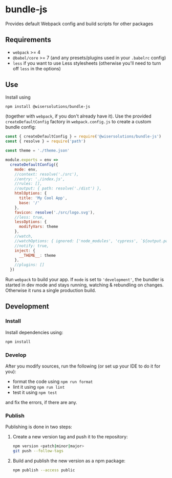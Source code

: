 # bundle-js

Provides default Webpack config and build scripts for other packages

## Requirements

- `webpack` >= 4
- `@babel/core` >= 7 (and any presets/plugins used in your `.babelrc` config)
- `less` if you want to use Less stylesheets (otherwise you'll need to turn off `less` in the options)

## Use

Install using

```sh
npm install @wisersolutions/bundle-js
```

(together with `webpack`, if you don't already have it). Use the provided `createDefaultConfig`
factory in `webpack.config.js` to create a custom bundle config:

```javascript
const { createDefaultConfig } = require('@wisersolutions/bundle-js')
const { resolve } = require('path')

const theme = './theme.json'

module.exports = env =>
  createDefaultConfig({
    mode: env,
    //context: resolve('./src'),
    //entry: './index.js',
    //rules: [],
    //output: { path: resolve('./dist') },
    htmlOptions: {
      title: 'My Cool App',
      base: '/'
    },
    favicon: resolve('./src/logo.svg'),
    //less: true,
    lessOptions: {
      modifyVars: theme
    },
    //watch,
    //watchOptions: { ignored: ['node_modules', 'cypress', `${output.path}/**/*`] },
    //notify: true,
    inject: {
      __THEME__: theme
    },
    //plugins: []
  })
```

Run `webpack` to build your app. If `mode` is set to `'development'`, the bundler is started
in dev mode and stays running, watching & rebundling on changes. Otherwise it runs a single
production build.

## Development

### Install

Install dependencies using:

```sh
npm install
```

### Develop

After you modify sources, run the following (or set up your IDE to do it for you):

- format the code using `npm run format`
- lint it using `npm run lint`
- test it using `npm test`

and fix the errors, if there are any.

### Publish

Publishing is done in two steps:

1. Create a new version tag and push it to the repository:
    ```sh
    npm version <patch|minor|major>
    git push --follow-tags
    ```
1. Build and publish the new version as a npm package:
    ```sh
    npm publish --access public
    ``` 
